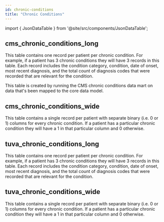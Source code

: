```yaml
---
id: chronic-conditions
title: "Chronic Conditions"
---
```


import { JsonDataTable } from '@site/src/components/JsonDataTable';

## cms_chronic_conditions_long

This table contains one record per patient per chronic condition.  For example, if a patient has 3 chronic conditions they will have 3 records in this table.  Each record includes the condition category, condition, date of onset, most recent diagnosis, and the total count of diagnosis codes that were recorded that are relevant for the condition.

This table is created by running the CMS chronic conditions data mart on data that's been mapped to the core data model.

<JsonDataTable  jsonPath="nodes.model\.the_tuva_project\.chronic_conditions__cms_chronic_conditions_long.columns" />

## cms_chronic_conditions_wide

This table contains a single record per patient with separate binary (i.e. 0 or 1) columns for every chronic condition.  If a patient has a particular chronic condition they will have a 1 in that particular column and 0 otherwise.

<JsonDataTable  jsonPath="nodes.model\.the_tuva_project\.chronic_conditions__cms_chronic_conditions_wide.columns"  />

## tuva_chronic_conditions_long

This table contains one record per patient per chronic condition.  For example, if a patient has 3 chronic conditions they will have 3 records in this table.  Each record includes the condition category, condition, date of onset, most recent diagnosis, and the total count of diagnosis codes that were recorded that are relevant for the condition.

<JsonDataTable  jsonPath="nodes.model\.the_tuva_project\.chronic_conditions__tuva_chronic_conditions_long.columns" />

## tuva_chronic_conditions_wide

This table contains a single record per patient with separate binary (i.e. 0 or 1) columns for every chronic condition.  If a patient has a particular chronic condition they will have a 1 in that particular column and 0 otherwise.

<JsonDataTable  jsonPath="nodes.model\.the_tuva_project\.chronic_conditions__tuva_chronic_conditions_wide.columns"  />